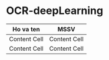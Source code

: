 # OCR-deepLearning

| Ho va ten     |     MSSV      |
| ------------- | ------------- |
| Content Cell  | Content Cell  |
| Content Cell  | Content Cell  |
